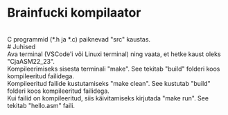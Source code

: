 # Brainfucki kompilaator
<br>
C programmid (*.h ja *.c) paiknevad "src" kaustas.
<br>
# Juhised
<br>
Ava terminal (VSCode'i või Linuxi terminal) ning vaata, et hetke kaust oleks "CjaASM22_23".<br>
Kompileerimiseks sisesta terminali "make". See tekitab "build" folderi koos kompileeritud failidega.<br>
Kompileeritud failide kustutamiseks "make clean". See kustutab "build" folderi koos kompileeritud failidega.<br>
Kui failid on kompileeritud, siis käivitamiseks kirjutada "make run". See tekitab "hello.asm" faili.<br>
